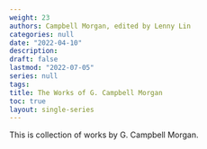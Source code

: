```yaml
---
weight: 23
authors: Campbell Morgan, edited by Lenny Lin
categories: null
date: "2022-04-10"
description: 
draft: false
lastmod: "2022-07-05"
series: null
tags:
title: The Works of G. Campbell Morgan
toc: true
layout: single-series
---
```



This is collection of works by G. Campbell Morgan.


